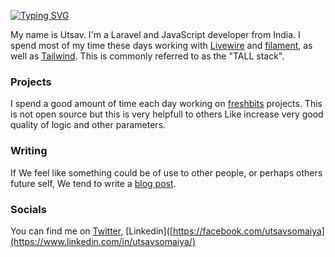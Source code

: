 [![Typing SVG](https://readme-typing-svg.herokuapp.com?color=9BF7A9&background=FFFFFF00&lines=@utsavsomaiya)](https://git.io/typing-svg)

My name is Utsav. I'm a Laravel and JavaScript developer from India. I spend most of my time these days working with [Livewire](https://laravel-livewire.com/) and [filament](https://filamentphp.com/), as well as [Tailwind](https://tailwindcss.com/). This is commonly referred to as the "TALL stack".

### Projects

I spend a good amount of time each day working on [freshbits](https://github.com/freshbitsweb) projects. This is not open source but this is very helpfull to others Like increase very good quality of logic and other parameters.

### Writing

If We feel like something could be of use to other people, or perhaps others future self, We tend to write a [blog post]([https://ryangjchandler.co.uk/](https://blog.freshbits.in/)).

### Socials

You can find me on [Twitter](https://twitter.com/SomaiyaUtsav), [Linkedin]([https://facebook.com/utsavsomaiya](https://www.linkedin.com/in/utsavsomaiya/) 
